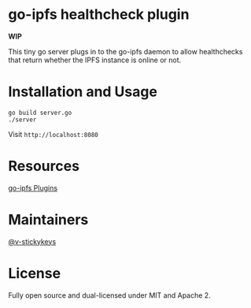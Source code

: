 # go-ipfs healthcheck plugin

**WIP**

This tiny go server plugs in to the go-ipfs daemon to allow healthchecks that return whether the IPFS instance is online or not.

# Installation and Usage

```
go build server.go
./server
```

Visit `http://localhost:8080`

# Resources

[go-ipfs Plugins](https://github.com/ipfs/go-ipfs/blob/master/docs/plugins.md)

# Maintainers

[@v-stickykeys](https://github.com/v-stickykeys)

# License

Fully open source and dual-licensed under MIT and Apache 2.

